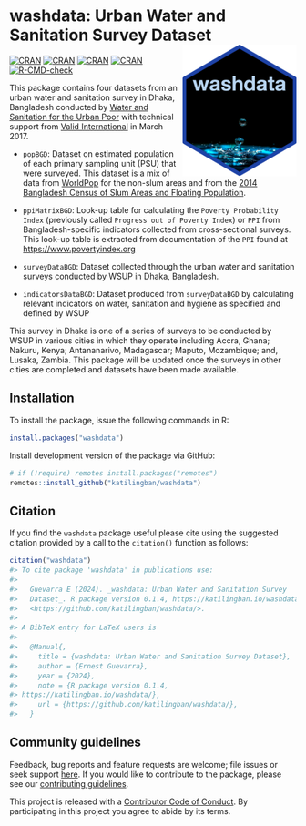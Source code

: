 
<!-- README.md is generated from README.Rmd. Please edit that file -->

# washdata: Urban Water and Sanitation Survey Dataset <img src="man/figures/logo.png" width="200" align="right" />

<!-- badges: start -->

[![CRAN](https://img.shields.io/cran/v/washdata.svg)](https://cran.r-project.org/package=washdata)
[![CRAN](https://img.shields.io/cran/l/washdata.svg)](https://github.com/katilingban/washdata/blob/master/LICENSE.md)
[![CRAN](http://cranlogs.r-pkg.org/badges/washdata)](https://cran.r-project.org/package=washdata)
[![CRAN](http://cranlogs.r-pkg.org/badges/grand-total/washdata)](https://cran.r-project.org/package=washdata)
[![R-CMD-check](https://github.com/katilingban/washdata/actions/workflows/R-CMD-check.yaml/badge.svg)](https://github.com/katilingban/washdata/actions/workflows/R-CMD-check.yaml)
<!-- badges: end -->

This package contains four datasets from an urban water and sanitation
survey in Dhaka, Bangladesh conducted by [Water and Sanitation for the
Urban Poor](https://wsup.com) with technical support from [Valid
International](http://www.validinternational.org) in March 2017.

- `popBGD`: Dataset on estimated population of each primary sampling
  unit (PSU) that were surveyed. This dataset is a mix of data from
  [WorldPop](https://www.worldpop.org) for the non-slum areas and from
  the [2014 Bangladesh Census of Slum Areas and Floating
  Population](https://dataspace.princeton.edu/handle/88435/dsp01wm117r42q).

- `ppiMatrixBGD`: Look-up table for calculating the
  `Poverty Probability Index` (previously called
  `Progress out of Poverty Index`) or `PPI` from Bangladesh-specific
  indicators collected from cross-sectional surveys. This look-up table
  is extracted from documentation of the `PPI` found at
  <https://www.povertyindex.org>

- `surveyDataBGD`: Dataset collected through the urban water and
  sanitation surveys conducted by WSUP in Dhaka, Bangladesh.

- `indicatorsDataBGD`: Dataset produced from `surveyDataBGD` by
  calculating relevant indicators on water, sanitation and hygiene as
  specified and defined by WSUP

This survey in Dhaka is one of a series of surveys to be conducted by
WSUP in various cities in which they operate including Accra, Ghana;
Nakuru, Kenya; Antananarivo, Madagascar; Maputo, Mozambique; and,
Lusaka, Zambia. This package will be updated once the surveys in other
cities are completed and datasets have been made available.

## Installation

To install the package, issue the following commands in R:

``` r
install.packages("washdata")
```

Install development version of the package via GitHub:

``` r
# if (!require) remotes install.packages("remotes")
remotes::install_github("katilingban/washdata")
```

## Citation

If you find the `washdata` package useful please cite using the
suggested citation provided by a call to the `citation()` function as
follows:

``` r
citation("washdata")
#> To cite package 'washdata' in publications use:
#> 
#>   Guevarra E (2024). _washdata: Urban Water and Sanitation Survey
#>   Dataset_. R package version 0.1.4, https://katilingban.io/washdata/,
#>   <https://github.com/katilingban/washdata/>.
#> 
#> A BibTeX entry for LaTeX users is
#> 
#>   @Manual{,
#>     title = {washdata: Urban Water and Sanitation Survey Dataset},
#>     author = {Ernest Guevarra},
#>     year = {2024},
#>     note = {R package version 0.1.4, 
#> https://katilingban.io/washdata/},
#>     url = {https://github.com/katilingban/washdata/},
#>   }
```

## Community guidelines

Feedback, bug reports and feature requests are welcome; file issues or
seek support [here](https://github.com/katilingban/washdata/issues). If
you would like to contribute to the package, please see our
[contributing
guidelines](https://katilingban.io/washdata/CONTRIBUTING.html).

This project is released with a [Contributor Code of
Conduct](https://katilingban.io/washdata/CODE_OF_CONDUCT.html). By
participating in this project you agree to abide by its terms.
